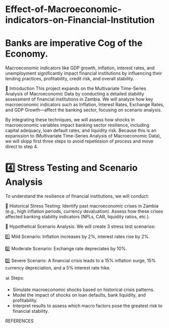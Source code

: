 # Effect-of-Macroeconomic-indicators-on-Financial-Institution

# Banks are imperative Cog of the Economy.
Macroeconomic indicators like GDP growth, inflation, interest rates, and unemployment significantly impact financial institutions by influencing their lending practices, profitability, credit risk, and overall stability. 

📌 Introduction
This project expands on the Multivariate Time-Series Analysis of Macroeconomic Data by conducting a detailed stability assessment of financial institutions in Zambia. We will analyze how key macroeconomic indicators such as Inflation, Interest Rates, Exchange Rates, and GDP Growth—affect the banking sector, focusing on scenario analysis. 

By integrating these techniques, we will assess how shocks in macroeconomic variables impact banking sector resilience, including capital adequacy, loan default rates, and liquidity risk. Because this is an expanssion to (Multivariate Time-Series Analysis of Macroeconomic Data), we will skipp first three steps to avoid repetiosion of process and move direct to step 4.

# 4️⃣ Stress Testing and Scenario Analysis
To understand the resilience of financial institutions, we will conduct:

🔹 Historical Stress Testing:
Identify past macroeconomic crises in Zambia (e.g., high inflation periods, currency devaluation).
Assess how these crises affected banking stability indicators (NPLs, CAR, liquidity ratios, etc.).

🔹 Hypothetical Scenario Analysis:
We will create 3 stress test scenarios:

1️⃣ Mild Scenario: Inflation increases by 2%, interest rates rise by 2%.

2️⃣ Moderate Scenario: Exchange rate depreciates by 10%.

3️⃣ Severe Scenario: A financial crisis leads to a 15% inflation surge, 15% currency depreciation, and a 5% interest rate hike.

📊 Steps:

- Simulate macroeconomic shocks based on historical crisis patterns.
- Model the impact of shocks on loan defaults, bank liquidity, and profitability.
- Interpret results to assess which macro factors pose the greatest risk to financial stability.

REFERENCES


